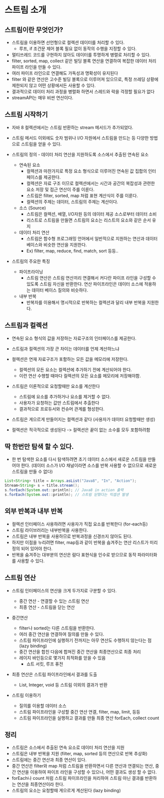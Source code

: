 # 스트림 소개
## 스트림이란 무엇인가?
* 스트림을 이용하면 선언형으로 컬렉션 데이터를 처리할 수 있다.
  * 루프, if 조건문 제어 블록 필요 없이 동작의 수행을 지정할 수 있다.
* 멀티쓰레드 코드를 구현하지 않아도 데이터를 투명하게 병렬로 처리할 수 있다.
* filter, sorted, map, collect 같은 빌딩 블록 연산을 연결하여 복잡한 데이터 처리 파이프 라인을 만들 수 있다.
* 여러 파이프 라인으로 연결해도 가독성과 명확성이 유지된다
* filter 와 같은 연산은 고수준 빌딩 블록으로 이루어져 있으므로, 특정 쓰레딩 상황에 제한되지 않고 어떤 상황에서든 사용할 수 있다.
* 결과적으로 데이터 처리 과정을 병렬화 하면서 스레드와 락을 걱정할 필요가 없다
* streamAPI는 매우 비싼 연산이다.

## 스트림 시작하기
* 자바 8 컬렉션에서는 스트림 반환하는 stream 메서드가 추가되었다.
* 스트림 메서드 이외에도 숫자 범위나 I/O 자원에서 스트림을 만드는 등 다양한 방법으로 스트림을 얻을 수 있다.
* 스트림의 정의 - 데이터 처리 연산을 지원하도록 소스에서 추출된 연속된 요소
  * 연속된 요소 
    * 컬렉션과 마찬가지로 특정 요소 형식으로 이루어진 연속된 값 집합의 인터페이스를 제공한다.
    * 컬렉션은 자료 구조 이므로 컬렉션에서는 시간과 공간의 복잡성과 관련한 요소 저장 및 접근 연산이 주를 이룬다.
    * 스트림은 filter, sorted, map 처럼 표현 계산식이 주를 이룬다.
    * 컬렉션의 주제는 데이터, 스트림의 주제는 계산이다.
  * 소스 (Source)
    * 스트림은 컬렉션, 배열, I/O자원 등의 데이터 제공 소스로부터 데이터 소비
    * 리스트로 스트림을 만들면 스트림의 요소는 리스트의 요소와 같은 순서 유지
  * 데이터 처리 연산
    * 스트림은 함수형 프로그래밍 언어에서 일반적으로 지원하는 연산과 데이터베이스와 비슷한 연산을 지원한다.
    * Ex) filter, map, reduce, find, match, sort 등등..

* 스트림의 주요한 특징
  * 파이프라이닝
    * 스트림 연산은 스트림 연산끼리 연결해서 커다란 파이프 라인을 구성할 수 있도록 스트림 자신을 반환한다. 연산 파이프라인은 데이터 소스에 적용하는 데이터 베이스 질의와 비슷하다.
  * 내부 반복
    * 반복자를 이용해서 명시적으로 반복하는 컬렉션과 달리 내부 반복을 지원한다.

## 스트림과 컬렉션
* 연속된 요소 형식의 값을 저장하는 자료구조의 인터페이스를 제공한다.
* 스트림과 컬렉션의 가장 큰 차이는 데이터를 언제 계산하느냐
* 컬렉션은 연재 자료구조가 포함하는 모든 값을 메모리에 저장한다.
  * 컬렉션의 모든 요소는 컬렉션에 추가하기 전에 계산되어야 한다.
  * 이런 연산 수행할 때마다 컬렉션의 모든 요소를 메모리에 저장해야함.
* 스트림은 이론적으로 요청할때만 요소를 계산한다
  * 스트림에 요소를 추가하거나 요소를 제거할 수 없다.
  * 사용자가 요청하는 값만 스트림에서 추출한다
  * 결과적으로 프로듀서와 컨슈머 관계를 형성한다.

* 스트림은 게으르게 만들어지는 컬렉션과 같다 (사용자가 데이터 요청할때만 생성)
* 컬렉션은 적극적으로 생성된다 -> 컬렉션은 끝이 없는 소수를 모두 포함하려함

## 딱 한번만 탐색 할 수 있다.
* 한 번 탐색한 요소를 다시 탐색하려면 초기 데이터 소스에서 새로운 스트림을 만들어야 한다. (데이터 소스가 I/O 채널이라면 소스를 반복 사용할 수 없으므로 새로운 스트림을 만들 수 없다)
``` java
List<String> title = Arrays.asList("Java8", "In", "Action");
Stream<String> s = title.stream();
s.forEach(System.out::println); // Java8 in action 출력
s.forEach(System.out::println); // 스트림 닫혔다는 익셉션 발생
```

## 외부 반복과 내부 반복
* 컬렉션 인터페이스 사용하려면 사용자가 직접 요소를 반복한다 (for-each등)
* 스트림 라이브러리는 내부반복을 사용한다.
* 스트림은 내부 반복을 사용하므로 반복과정을 신경쓰지 않아도 된다.
* 하지만 이점을 누리려면 filter, map등과 같이 반복을 숨겨주는 연산 리스트가 미리 정의 되어 있어야 한다.
* 반복을 숨겨주는 대부분의 연산은 람다 표현식을 인수로 받으므로 동작 파라미터화를 사용할 수 있다.

## 스트림 연산
* 스트림 인터페이스의 연산을 크게 두가지로 구분할 수 있다.
  * 중간 연산 - 연결할 수 있는 스트림 연산
  * 최종 연산 - 스트림을 닫는 연산

* 중간연산
  * filter나 sorted는 다른 스트림을 반환한다.
  * 여러 중간 연산을 연결하여 질의를 만들 수 있다.
  * 스트림 파이프라인에 실행하기 전까지는 아무 연산도 수행하지 않는다는 점 (lazy binding)
  * 중간 연산을 합친 다음에 합쳐진 중간 연산을 최종연산으로 최종 처리
  * 레이지 바인등으로 몇가지 최적화를 얻을 수 있음
    * 쇼트 서킷, 루프 퓨전

* 최종 연산은 스트림 파이프라인에서 결과를 도출
  * List, Integer, void 등 스트림 이외의 결과가 반환

* 스트림 이용하기
  * 질의를 이용할 데이터 소스
  * 스트림 파이프라인을 구성할 중간 연산 연결, filter, map, limit, 등등
  * 스트림 파이프라인을 실행하고 결과를 만들 최종 연산 forEach, collect count

## 정리
* 스트림은 소스에서 추출된 연속 요소로 데이터 처리 연산을 지원
* 스트림은 내부 반복을 지원 (filter, map, sorted 등의 연산으로 반복 추상화)
* 스트림에는 중간 연산과 최종 연산이 있다.
* 중간 연산은 filter와 map 처럼 스트림을 반환하면서 다른 연산과 연결되는 연산, 중간 연산을 이용하여 파이프 라인을 구성할 수 있으나, 어떤 결과도 생성 할 수 없다.
* forEach나 count 처럼 스트림 파이프라인을 처리하여 스트림 아닌 결과를 반환하는 연산을 최종연산이라 한다.
* 스트림의 요소는 요청할때 게으르게 계산된다 (lazy binding)

